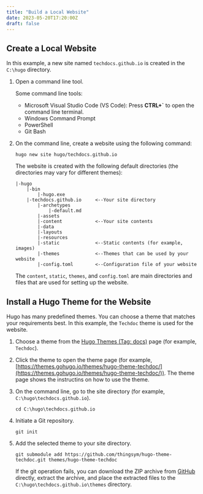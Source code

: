 ```yaml
---
title: "Build a Local Website"
date: 2023-05-20T17:20:00Z
draft: false
---
```


## Create a Local Website

In this example, a new site named `techdocs.github.io` is created in the `C:\hugo` directory.

1. Open a command line tool.

   Some command line tools:
    - Microsoft Visual Studio Code (VS Code): Press **CTRL+`** to open the command line terminal.
    - Windows Command Prompt
    - PowerShell
    - Git Bash

2. On the command line, create a website using the following command:

    ```hugo
    hugo new site hugo/techdocs.github.io
    ```

    The website is created with the following default directories (the directories may vary for different themes):

    ```hugo
    |-hugo
        |-bin
            |-hugo.exe
        |-techdocs.github.io     <--Your site directory
            |-archetypes
                |-default.md
            |-assets
            |-content            <--Your site contents
            |-data
            |-layouts
            |-resources
            |-static             <--Static contents (for example, images)
            |-themes             <--Themes that can be used by your website
            |-config.toml        <--Configuration file of your website
    ```

    The `content`, `static`, `themes`, and `config.toml` are main directories and files that are used for setting up the website.

## Install a Hugo Theme for the Website

Hugo has many predefined themes. You can choose a theme that matches your requirements best. In this example, the `Techdoc` theme is used for the website.

1. Choose a theme from the [Hugo Themes (Tag: docs)](https://themes.gohugo.io/tags/docs/) page (for example, `Techdoc`).
2. Click the theme to open the theme page (for example, [https://themes.gohugo.io/themes/hugo-theme-techdoc/](https://themes.gohugo.io/themes/hugo-theme-techdoc/)). The theme page shows the instructins on how to use the theme.

3. On the command line, go to the site directory (for example, `C:\hugo\techdocs.github.io`).

    ```hugo
    cd C:\hugo\techdocs.github.io
    ```

4. Initiate a Git repository.

    ```git
    git init
    ```

5. Add the selected theme to your site directory.

    ```git
    git submodule add https://github.com/thingsym/hugo-theme-techdoc.git themes/hugo-theme-techdoc
    ```

    If the git operation fails, you can download the ZIP archive from [GitHub](https://github.com/thingsym/hugo-theme-techdoc) directly, extract the archive, and place the extracted files to the `C:\hugo\techdocs.github.io\themes` directory.
